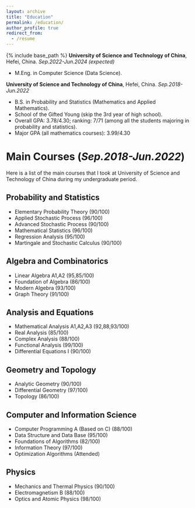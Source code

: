 ```yaml
---
layout: archive
title: "Education"
permalink: /education/
author_profile: true
redirect_from:
  - /resume
---
```


{% include base_path %}
**University of Science and Technology of China**, Hefei, China. *Sep.2022-Jun.2024 (expected)*
* M.Eng. in Computer Science (Data Science). 

**University of Science and Technology of China**, Hefei, China. *Sep.2018-Jun.2022*
* B.S. in Probability and Statistics (Mathematics and Applied Mathematics).
* School of the Gifted Young (skip the 3rd year of high school).
* Overall GPA: 3.78/4.30; ranking: 7/71 (among all the students majoring in probability and statistics).
* Major GPA (all mathematics courses): 3.99/4.30

Main Courses (*Sep.2018-Jun.2022*)
=====
Here is a list of the main courses that I took at University of Science and Technology of China during my undergraduate period.

Probability and Statistics
-----
* Elementary Probability Theory (90/100)
* Applied Stochastic Process (96/100)
* Advanced Stochastic Process (90/100)
* Mathematical Statistics (96/100)
* Regression Analysis (95/100)
* Martingale and Stochastic Calculus (90/100)

Algebra and Combinatorics
-----
* Linear Algebra A1,A2 (95,85/100)
* Foundation of Algebra (86/100)
* Modern Algebra (93/100)
* Graph Theory (91/100)

Analysis and Equations
-----
* Mathematical Analysis A1,A2,A3 (92,88,93/100)
* Real Analysis (85/100)
* Complex Analysis (88/100)
* Functional Analysis (99/100)
* Differential Equations I (90/100)

Geometry and Topology
-----
* Analytic Geometry (90/100)
* Differential Geometry (97/100)
* Topology (86/100)

Computer and Information Science
-----
* Computer Programming A (Based on C) (88/100)
* Data Structure and Data Base (95/100)
* Foundations of Algorithms (82/100)
* Information Theory (97/100)
* Optimization Algorithms (Attended)

Physics
-----
* Mechanics and Thermal Physics (90/100)
* Electromagnetism B (88/100)
* Optics and Atomic Physics (98/100)
